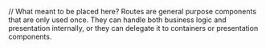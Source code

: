 // What meant to be placed here?
Routes are general purpose components that are only used once.
They can handle both business logic and presentation internally, or they can delegate it to containers or presentation components.
